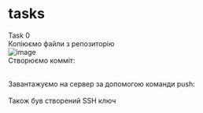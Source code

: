 # tasks
Task 0
<br>
Копіюємо файли з репозиторію
<br>
![image](https://user-images.githubusercontent.com/85607923/122563383-d126b980-d04c-11eb-95c6-103f80f16ef2.png)
<br>
Створюємо комміт:
<br>

<br>
Завантажуємо на сервер за допомогою команди push:
<br>

<br>
Також був створений SSH ключ
<br>
